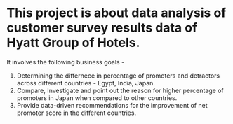 # This project is about data analysis of customer survey results data of Hyatt Group of Hotels. 
It involves the following business goals - 

1. Determining the differnece in percentage of promoters and detractors across different countries - Egypt, India, Japan.
2. Compare, Investigate and point out the reason for higher percentage of promoters in Japan when compared to other countries.
3. Provide data-driven recommendations for the improvement of net promoter score in the different countries.
